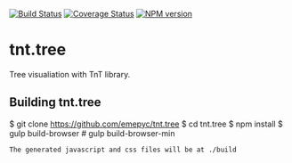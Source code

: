 [![Build Status](https://travis-ci.org/emepyc/tnt.tree.svg?branch=master)](https://travis-ci.org/emepyc/tnt.tree)
[![Coverage Status](https://coveralls.io/repos/emepyc/tnt.tree/badge.png)](https://coveralls.io/r/emepyc/tnt.tree)
[![NPM version](https://badge-me.herokuapp.com/api/npm/tnt.tree.png)](http://badges.enytc.com/for/npm/tnt.tree)

tnt.tree
=========
Tree visualiation with TnT library.

Building tnt.tree
------------------

$ git clone https://github.com/emepyc/tnt.tree
$ cd tnt.tree
$ npm install
$ gulp build-browser # gulp build-browser-min
```
The generated javascript and css files will be at ./build

